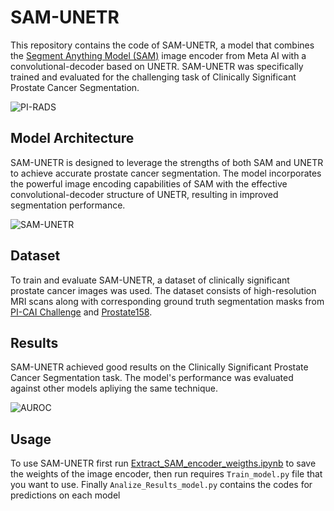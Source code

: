 

# SAM-UNETR

This repository contains the code of SAM-UNETR, a model that combines the [Segment Anything Model (SAM)](https://github.com/facebookresearch/segment-anything) image encoder from Meta AI with a convolutional-decoder based on UNETR. SAM-UNETR was specifically trained and evaluated for the challenging task of Clinically Significant Prostate Cancer Segmentation.

![PI-RADS](images/PIR.png)

## Model Architecture

SAM-UNETR is designed to leverage the strengths of both SAM and UNETR to achieve accurate prostate cancer segmentation. The model incorporates the powerful image encoding capabilities of SAM with the effective convolutional-decoder structure of UNETR, resulting in improved segmentation performance.

![SAM-UNETR](images/SAMUNETR.png)
## Dataset

To train and evaluate SAM-UNETR, a dataset of clinically significant prostate cancer images was used. The dataset consists of high-resolution MRI scans along with corresponding ground truth segmentation masks from [PI-CAI Challenge](https://github.com/facebookresearch/segment-anything) and [Prostate158](https://github.com/kbressem/prostate158).

## Results

SAM-UNETR achieved good results on the Clinically Significant Prostate Cancer Segmentation task. The model's performance was evaluated against other models apliying the same technique.

![AUROC](images/ROC_Curve.png)

## Usage

To use SAM-UNETR first run [Extract_SAM_encoder_weigths.ipynb](models_SAM/Extract_SAM_encoder_weigths.ipynb) to save the weights of the image encoder, then run  requires `Train_model.py`  file that you want to use.
Finally `Analize_Results_model.py` contains the codes for predictions on each model
